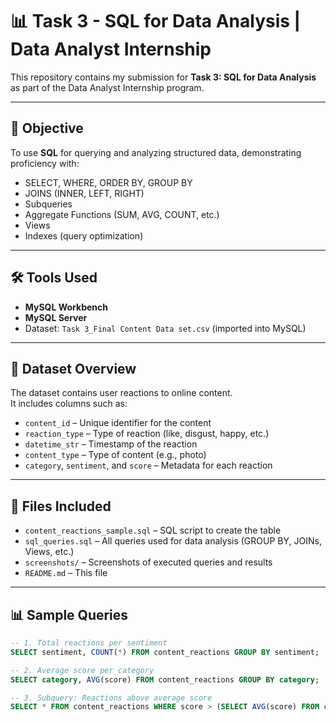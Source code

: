 # 📊 Task 3 - SQL for Data Analysis | Data Analyst Internship

This repository contains my submission for **Task 3: SQL for Data Analysis** as part of the Data Analyst Internship program.

---

## 🧠 Objective

To use **SQL** for querying and analyzing structured data, demonstrating proficiency with:
- SELECT, WHERE, ORDER BY, GROUP BY
- JOINS (INNER, LEFT, RIGHT)
- Subqueries
- Aggregate Functions (SUM, AVG, COUNT, etc.)
- Views
- Indexes (query optimization)

---

## 🛠 Tools Used

- **MySQL Workbench**
- **MySQL Server**
- Dataset: `Task 3_Final Content Data set.csv` (imported into MySQL)

---

## 📁 Dataset Overview

The dataset contains user reactions to online content.  
It includes columns such as:
- `content_id` – Unique identifier for the content
- `reaction_type` – Type of reaction (like, disgust, happy, etc.)
- `datetime_str` – Timestamp of the reaction
- `content_type` – Type of content (e.g., photo)
- `category`, `sentiment`, and `score` – Metadata for each reaction

---

## 🧾 Files Included

- `content_reactions_sample.sql` – SQL script to create the table
- `sql_queries.sql` – All queries used for data analysis (GROUP BY, JOINs, Views, etc.)
- `screenshots/` – Screenshots of executed queries and results
- `README.md` – This file

---

## 📊 Sample Queries

```sql
-- 1. Total reactions per sentiment
SELECT sentiment, COUNT(*) FROM content_reactions GROUP BY sentiment;

-- 2. Average score per category
SELECT category, AVG(score) FROM content_reactions GROUP BY category;

-- 3. Subquery: Reactions above average score
SELECT * FROM content_reactions WHERE score > (SELECT AVG(score) FROM content_reactions);
